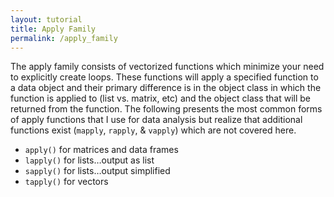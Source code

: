 ```yaml
---
layout: tutorial
title: Apply Family
permalink: /apply_family
---
```


The apply family consists of vectorized functions which minimize your need to explicitly create loops. These functions will apply a specified function to a data object and their primary difference is in the object class in which the function is applied to (list vs. matrix, etc) and the object class that will be returned from the function. The following presents the most common forms of apply functions that I use for data analysis but realize that additional functions exist (`mapply`, `rapply`, & `vapply`) which are not covered here.

- `apply()` for matrices and data frames
- `lapply()` for lists…output as list
- `sapply()` for lists…output simplified
- `tapply()` for vectors
